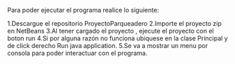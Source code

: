 Para poder ejecutar el programa realice lo siguiente:

1.Descargue el repositorio ProyectoParqueadero
2.Importe el proyecto zip en NetBeans
3.Al tener cargado el proyecto  , ejecute el proyecto con el boton run
4.Si por alguna razón no funciona ubiquese en la clase Principal y de click derecho Run java application.
5.Se va a mostrar un menu por consola para poder interactuar con el programa.
